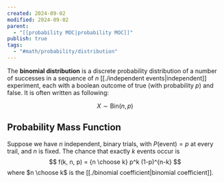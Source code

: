 ```yaml
---
created: 2024-09-02
modified: 2024-09-02
parent:
  - "[[probability MOC|probability MOC]]"
publish: true
tags:
  - "#math/probability/distribution"
---
```

The **binomial distribution** is a discrete probability distribution of a number of successes in a sequence of $n$ [[./independent events|independent]] experiment, each with a boolean outcome of true (with probability $p$) and false. It is often written as following:

$$
X \sim \text{Bin}(n, p)
$$
## Probability Mass Function
Suppose we have $n$ independent, binary trials, with $P(\text{event}) = p$ at every trail, and $n$ is fixed. The chance that exactly $k$ events occur is
$$
f(k, n, p) = {n \choose k} p^k (1-p)^{n-k}
$$
where $n \choose k$ is the [[./binomial coefficient|binomial coefficient]].